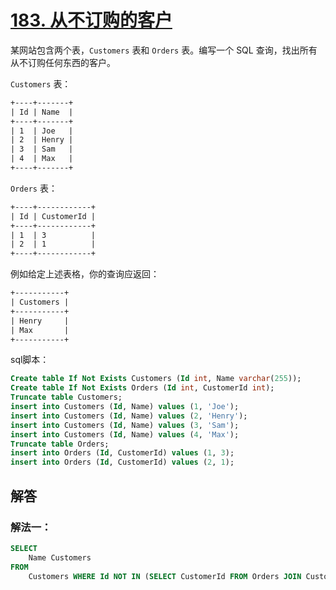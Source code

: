 # [183. 从不订购的客户](https://leetcode-cn.com/problems/customers-who-never-order/)

某网站包含两个表，`Customers` 表和 `Orders` 表。编写一个 SQL 查询，找出所有从不订购任何东西的客户。

`Customers` 表：

```txt
+----+-------+
| Id | Name  |
+----+-------+
| 1  | Joe   |
| 2  | Henry |
| 3  | Sam   |
| 4  | Max   |
+----+-------+
```

`Orders` 表：

```txt
+----+------------+
| Id | CustomerId |
+----+------------+
| 1  | 3          |
| 2  | 1          |
+----+------------+
```

例如给定上述表格，你的查询应返回：

```txt
+-----------+
| Customers |
+-----------+
| Henry     |
| Max       |
+-----------+
```

sql脚本：
```sql
Create table If Not Exists Customers (Id int, Name varchar(255));
Create table If Not Exists Orders (Id int, CustomerId int);
Truncate table Customers;
insert into Customers (Id, Name) values (1, 'Joe');
insert into Customers (Id, Name) values (2, 'Henry');
insert into Customers (Id, Name) values (3, 'Sam');
insert into Customers (Id, Name) values (4, 'Max');
Truncate table Orders;
insert into Orders (Id, CustomerId) values (1, 3);
insert into Orders (Id, CustomerId) values (2, 1);
```
## 解答
### 解法一：
```sql
SELECT 
	Name Customers
FROM 
	Customers WHERE Id NOT IN (SELECT CustomerId FROM Orders JOIN Customers ON (CustomerId = Customers.Id));
```

